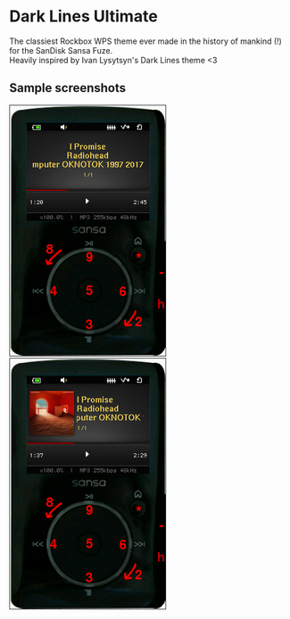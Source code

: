 # Dark Lines Ultimate

The classiest Rockbox WPS theme ever made in the history of mankind (!) for the SanDisk Sansa Fuze.  
Heavily inspired by Ivan Lysytsyn's Dark Lines theme <3

## Sample screenshots

![without album art](https://github.com/ResponSySS/Rockbox-Dark-Lines-Ultimate-WPS/blob/master/Showcase/no_cover.png)       ![with album art](https://github.com/ResponSySS/Rockbox-Dark-Lines-Ultimate-WPS/blob/master/Showcase/with_cover.png)
